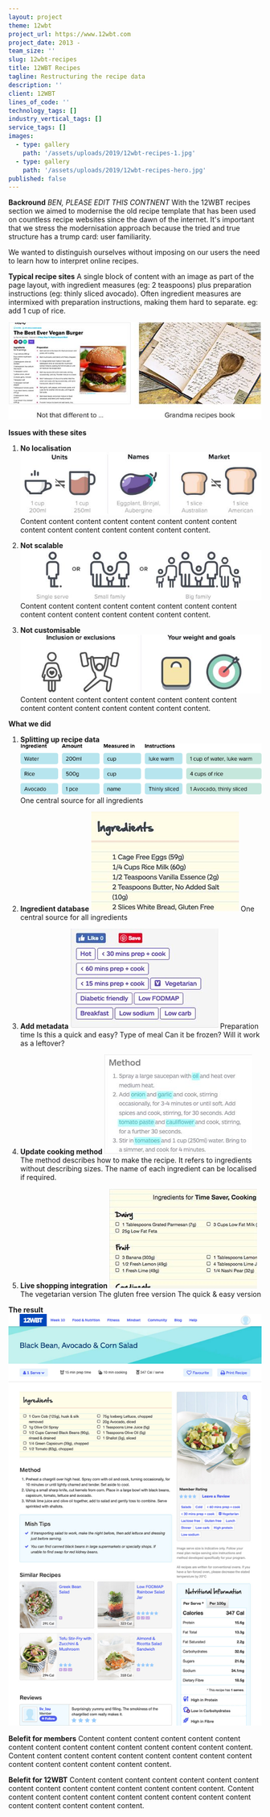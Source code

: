 ```yaml
---
layout: project
theme: 12wbt
project_url: https://www.12wbt.com
project_date: 2013 -
team_size: ''
slug: 12wbt-recipes
title: 12WBT Recipes
tagline: Restructuring the recipe data
description: ''
client: 12WBT
lines_of_code: ''
technology_tags: []
industry_vertical_tags: []
service_tags: []
images:
  - type: gallery
    path: '/assets/uploads/2019/12wbt-recipes-1.jpg'
  - type: gallery
    path: '/assets/uploads/2019/12wbt-recipes-hero.jpg'
published: false
---
```


**Backround**
_BEN, PLEASE EDIT THIS CONTNENT_
With the 12WBT recipes section we aimed to modernise the old recipe template that has been used on countless recipe websites since the dawn of the internet. It's important that we stress the modernisation approach because the tried and true structure has a trump card: user familiarity.

We wanted to distinguish ourselves without imposing on our users the need to learn how to interpret online recipes.

**Typical recipe sites**
A single block of content with an image as part of the page layout, with ingredient measures (eg: 2 teaspoons) plus preparation instructions (eg: thinly sliced avocado). Often ingredient measures are intermixed with preparation instructions, making them hard to separate. eg: add 1 cup of rice.

![](/assets/uploads/2019/12wbt-recipes-img-1.jpg)

**Issues with these sites**

1. **No localisation**
   ![](/assets/uploads/2019/12wbt-recipes-img-2.jpg)
   Content content content content content content content content content content content content content content content.

2. **Not scalable**
   ![](/assets/uploads/2019/12wbt-recipes-img-3.jpg)
   Content content content content content content content content content content content content content content content.

3. **Not customisable**
   ![](/assets/uploads/2019/12wbt-recipes-img-4.jpg)
   Content content content content content content content content content content content content content content content.

**What we did**

1. **Splitting up recipe data**
   ![](/assets/uploads/2019/database.png)
   One central source for all ingredients

2. **Ingredient database**
   ![](/assets/uploads/2019/12wbt-recipes-img-5.jpg)
   One central source for all ingredients

3. **Add metadata**
   ![](/assets/uploads/2019/12wbt-recipes-img-6.jpg)
   Preparation time
   Is this a quick and easy?
   Type of meal
   Can it be frozen?
   Will it work as a leftover?

4. **Update cooking method**
   ![](/assets/uploads/2019/12wbt-recipes-img-7.jpg)
   The method describes how to make the recipe. It refers to ingredients without describing sizes. The name of each ingredient can be localised if required.

5. **Live shopping integration**
   ![](/assets/uploads/2019/12wbt-recipes-img-8.jpg)
   The vegetarian version
   The gluten free version
   The quick & easy version

**The result**
![](/assets/uploads/2019/12wbt-recipes-hero.jpg)

**Belefit for members**
Content content content content content content content content content content content content content content content.
Content content content content content content content content content content content content content content content.

**Belefit for 12WBT**
Content content content content content content content content content content content content content content content.
Content content content content content content content content content content content content content content content.
